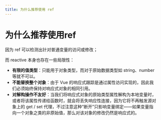 ```yaml
---
title: 为什么推荐使用 ref
---
```


# 为什么推荐使用ref

因为 ref 可以检测出针对普通变量的访问或修改；

而 reactive 本身也存在一些局限性：

- **有限的值类型**：只能用于对象类型，而对于原始数据类型如 string、number 等就不可以。
- **不能替换整个对象**：由于 Vue 的响应式跟踪是通过属性访问实现的，因此我们必须始终保持对响应式对象的相同引用。
- **对解构操作不友好**：当我们将响应式对象的原始类型属性解构为本地变量时，或者将该属性传递给函数时，就会将丢失响应性连接，因为它将不再触发源对象上的 get / set 代理，不过注意这种“断开”只影响变量绑定——如果变量指向一个对象之类的非原始值，那么对该对象的修改仍然是响应式的。
